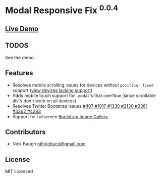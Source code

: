
# Modal Responsive Fix <sup>0.0.4</sup>

## [Live Demo](http://niftylettuce.github.com/twitter-bootstrap-jquery-plugins)

## TODOS

See the demo.

## Features

* Resolves mobile scrolling issues for devices without `position: fixed` support ([view devices lacking support][8])
* Adds mobile touch support for `.modal`'s that overflow (since scrollable div's don't work on all devices)
* Resolves Twitter Bootstrap issues [#407 #1017 #1339 #2130 #3361 #3362 #4283][1]
* Support for fullscreen [Bootstrap Image Gallery][2]

## Contributors

* Nick Baugh <niftylettuce@gmail.com>

## License

MIT Licensed

[1]: https://github.com/twitter/bootstrap/issues/2130
[2]: https://github.com/blueimp/Bootstrap-Image-Gallery
[3]: https://raw.github.com/niftylettuce/twitter-bootstrap-jquery-plugins/master/modal-responsive-fix/touchscroll.js
[4]: https://raw.github.com/niftylettuce/twitter-bootstrap-jquery-plugins/master/modal-responsive-fix/modal-responsive-fix.js
[5]: https://github.com/twitter/bootstrap/blob/master/less/modals.less#L69
[6]: http://twitter.github.com/bootstrap/assets/css/bootstrap.css
[7]: https://github.com/blueimp/Bootstrap-Image-Gallery/blob/master/css/bootstrap-image-gallery.css#L137-140
[8]: http://caniuse.com/#feat=css-fixed

